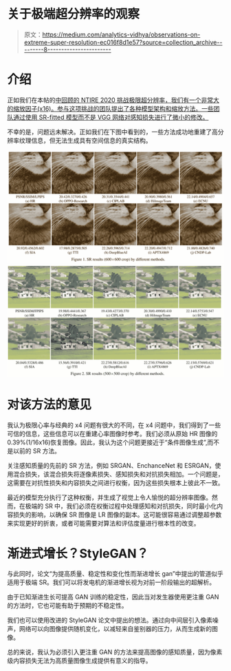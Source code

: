 # 关于极端超分辨率的观察

> 原文：<https://medium.com/analytics-vidhya/observations-on-extreme-super-resolution-ec016f8d1e57?source=collection_archive---------8----------------------->

# 介绍

正如我们在本帖的[中回顾的 NTIRE 2020 挑战极限超分辨率，我们有一个非常大的缩放因子(x16)。参与这项挑战的团队提出了各种模型架构和缩放方法。一些团队通过使用 SR-fitted 模型而不是 VGG 网络对感知损失进行了微小的修改。](/analytics-vidhya/an-overview-of-ntire-2020-extreme-super-resolution-challenge-c69b4daf41fd)

不幸的是，问题远未解决。正如我们在下图中看到的，一些方法成功地重建了高分辨率纹理信息，但无法生成具有空间信息的真实结构。

![](img/5edff8938447c8b1cb6e123f4dc384b7.png)![](img/226bfdd6f10254aac7435a34ab029f61.png)

# 对该方法的意见

我认为极限心率与经典的 x4 问题有很大的不同，在 x4 问题中，我们得到了一些可信的信息，这些信息可以在重建心率图像时参考。我们必须从原始 HR 图像的 0.39%(1/16x16)恢复图像。因此，我认为这个问题更接近于“条件图像生成”,而不是以前的 SR 方法。

关注感知质量的先前的 SR 方法，例如 SRGAN、EnchanceNet 和 ESRGAN，使用混合损失，该混合损失将逐像素损失、感知损失和对抗损失相加。一个问题是，这需要在对抗性损失和内容损失之间进行权衡，因为这些损失根本上彼此不一致。

最近的模型充分执行了这种权衡，并生成了视觉上令人愉悦的超分辨率图像。然而，在极端的 SR 中，我们必须在权衡过程中处理感知和对抗损失，同时最小化内容损失的影响，以确保 SR 图像是 LR 图像的副本。这可能很容易通过调整超参数来实现更好的折衷，或者可能需要对算法和评估度量进行根本性的改变。

# 渐进式增长？StyleGAN？

与此同时，论文“为提高质量、稳定性和变化性而渐进增长 gan”中提出的管道似乎适用于极端 SR。我们可以将发电机的渐进增长视为对前一阶段输出的超解析。

由于已知渐进生长可提高 GAN 训练的稳定性，因此当对发生器使用更注重 GAN 的方法时，它也可能有助于预期的不稳定性。

我们也可以使用改进的 StyleGAN 论文中提出的想法。通过向中间层引入像素噪声，网络可以向图像提供随机变化，以减轻来自鉴别器的压力，从而生成新的图像。

总的来说，我认为必须引入更注重 GAN 的方法来提高图像的感知质量，因为像素级内容损失无法为高质量图像生成提供有意义的指导。